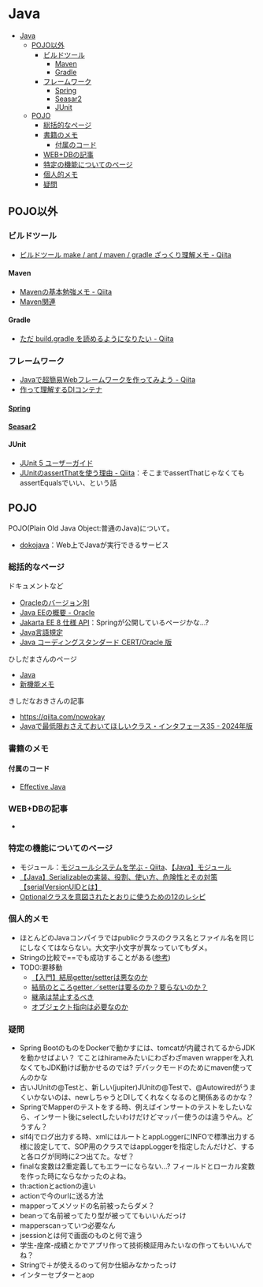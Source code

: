 # Java

- [Java](#java)
  - [POJO以外](#pojo以外)
    - [ビルドツール](#ビルドツール)
      - [Maven](#maven)
      - [Gradle](#gradle)
    - [フレームワーク](#フレームワーク)
      - [Spring](#spring)
      - [Seasar2](#seasar2)
      - [JUnit](#junit)
  - [POJO](#pojo)
    - [総括的なページ](#総括的なページ)
    - [書籍のメモ](#書籍のメモ)
      - [付属のコード](#付属のコード)
    - [WEB+DBの記事](#webdbの記事)
    - [特定の機能についてのページ](#特定の機能についてのページ)
    - [個人的メモ](#個人的メモ)
    - [疑問](#疑問)

## POJO以外

### ビルドツール

- [ビルドツール make / ant / maven / gradle ざっくり理解メモ - Qiita](https://qiita.com/MahoTakara/items/ff73338e218b656bedfa)

#### Maven

- [Mavenの基本勉強メモ - Qiita](https://qiita.com/opengl-8080/items/bb32732f9aa5cb3495d2)
- [Maven関連](http://www.sangyo-rock.com/tech/index.php?Maven%B4%D8%CF%A2)

#### Gradle

- [ただ build.gradle を読めるようになりたい - Qiita](https://qiita.com/_mi/items/4aea84f14e5b35ee6cda)

### フレームワーク

- [Javaで超簡易Webフレームワークを作ってみよう - Qiita](https://qiita.com/hatimiti/items/79b6bd1003fe6bfec2f3)
- [作って理解するDIコンテナ](https://nowokay.hatenablog.com/entry/20160406/1459918560)

#### [Spring](./spring.md)

#### [Seasar2](./seasar2.md)

#### JUnit

- [JUnit 5 ユーザーガイド](https://oohira.github.io/junit5-doc-jp/user-guide/#overview)
- [JUnitのassertThatを使う理由 - Qiita](https://qiita.com/YNYS/items/8090048d3f540455b699)：そこまでassertThatじゃなくてもassertEqualsでいい、という話

## POJO

POJO(Plain Old Java Object:普通のJava)について。

- [dokojava](https://dokojava.jp/sources)：Web上でJavaが実行できるサービス

### 総括的なページ

ドキュメントなど

- [Oracleのバージョン別](https://www.oracle.com/jp/java/technologies/documentation.html)
- [Java EEの概要 - Oracle](https://www.oracle.com/jp/java/technologies/java-ee-glance.html)
- [Jakarta EE 8 仕様 API](https://spring.pleiades.io/specifications/platform/8/apidocs/overview-summary.html)：Springが公開しているページかな...?
- [Java言語規定](http://www.y-adagio.com/public/standards/tr_javalang/index.htm)
- [Java コーディングスタンダード CERT/Oracle 版](https://www.jpcert.or.jp/java-rules/)

ひしだまさんのページ
- [Java](http://www.ne.jp/asahi/hishidama/home/tech/java/index.html)
- [新機能メモ](http://www.ne.jp/asahi/hishidama/home/tech/java/uptodate.html)

きしだなおきさんの記事
- https://qiita.com/nowokay
- [Javaで最低限おさえておいてほしいクラス・インタフェース35 - 2024年版](https://nowokay.hatenablog.com/entry/2024/05/16/215353)

### 書籍のメモ

#### 付属のコード

- [Effective Java](https://github.com/jbloch/effective-java-3e-source-code)

### WEB+DBの記事

- 

### 特定の機能についてのページ

- モジュール：[モジュールシステムを学ぶ - Qiita](https://qiita.com/opengl-8080/items/93c8e0cf58654d5f73cb)、[【Java】モジュール](https://qiita.com/suema0331/items/121e23300527832cc117)
- [【Java】Serializableの実装、役割、使い方、危険性とその対策【serialVersionUIDとは】](https://debimate.jp/2021/02/20/【java】serializableの実装、役割、使い方、危険性とその対/)
- [Optionalクラスを意図されたとおりに使うための12のレシピ](https://blogs.oracle.com/otnjp/post/recipes-for-using-the-optional-class-as-its-meant-to-be-used-ja)

### 個人的メモ

- ほとんどのJavaコンパイラではpublicクラスのクラス名とファイル名を同じにしなくてはならない。大文字小文字が異なっていてもダメ。
- Stringの比較で==でも成功することがある([参考](https://qiita.com/awesam86/items/5d3461ecd4af30d88d71))
- TODO:要移動
  - [【入門】結局getter/setterは悪なのか](https://zenn.dev/kumackey/articles/c3acbd928d1d510268ab)
  - [結局のところgetter／setterは要るのか？要らないのか？](https://qiita.com/katolisa/items/6cfd1a2a87058678d646)
  - [継承は禁止するべき](https://anond.hatelabo.jp/20201022005749)
  - [オブジェクト指向は必要なのか](https://speakerdeck.com/kishida/is-object-oriented-needed)

### 疑問

- Spring BootのものをDockerで動かすには、tomcatが内蔵されてるからJDKを動かせばよい？
てことはhirameみたいにわざわざmaven wrapperを入れなくてもJDK動けば動かせるのでは? デバックモードのためにmaven使ってんのかな
- 古いJUnitの@Testと、新しい(jupiter)JUnitの@Testで、@Autowiredがうまくいかないのは、newしちゃうとDIしてくれなくなるのと関係あるのかな？
- SpringでMapperのテストをする時、例えばインサートのテストをしたいなら、インサート後にselectしたいわけだけどマッパー使うのは違うやん。どうすん？
- slf4jでログ出力する時、xmlにはルートとappLoggerにINFOで標準出力する様に設定してて、SOP用のクラスではappLoggerを指定したんだけど、すると各ログが同時に2つ出てた。なぜ？
- finalな変数は2重定義してもエラーにならない…? フィールドとローカル変数を作った時にならなかったのよね。
- th:actionとactionの違い
- actionで今のurlに送る方法
- mapperってメソッドの名前被ったらダメ？
- beanって名前被ってたり型が被っててもいいんだっけ
- mapperscanっていつ必要なん
- jsessionとは何で画面のものと何で違う
- 学生-座席-成績とかでアプリ作って技術検証用みたいなの作ってもいいんでね？
- Stringで＋が使えるのって何か仕組みなかったっけ
- インターセプターとaop
